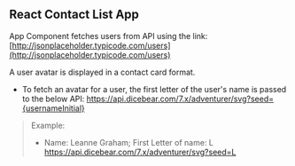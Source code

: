 ## React Contact List App

App Component fetches users from API using the link: [http://jsonplaceholder.typicode.com/users](http://jsonplaceholder.typicode.com/users)

A user avatar is displayed in a contact card format.

* To fetch an avatar for a user, the first letter of the user's name is passed to the below API:
	https://api.dicebear.com/7.x/adventurer/svg?seed={usernameInitial}

> Example: 
>* Name: Leanne Graham; First Letter of name: L
	https://api.dicebear.com/7.x/adventurer/svg?seed=L
